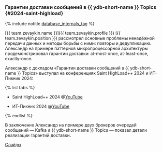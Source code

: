 ### Гарантии доставки сообщений в {{ ydb-short-name }} Topics {#2024-saint-highload}

{% include notitle [database_internals_tag](../../tags.md#database_internals) %}

[{{ team.zevaykin.name }}]({{ team.zevaykin.profile }}) ({{ team.zevaykin.position }}) рассмотрел основные проблемы ненадёжной передачи данных и методы борьбы с ними: повторы и дедупликацию. Александр на примере паттернов микропроцессорной архитектуры продемонстрировал гарантии доставки: at-most-once, at-least-once, exactly-once.

Александр с докладом «Гарантии доставки сообщений в {{ ydb-short-name }} Topics» выступал на конференциях Saint HighLoad++ 2024 и ИТ-Пикник 2024: 

{% list tabs %}

- Saint HighLoad++ 2024
    @[YouTube](https://youtu.be/6l64n8t8Ivs?si=coC70xmfuaoIzxPA)

- ИТ-Пикник 2024
    @[YouTube](https://youtu.be/bdj_JrRPju0?si=392etOk5RyZVY6Kp)

{% endlist %}

В заключение Александр на примере двух брокеров очередей сообщений — Kafka и {{ ydb-short-name }} Topics — показал детали реализации гарантий доставки.

[Слайды](https://presentations.ydb.tech/2024/ru/saint_highload/ydb_topics/presentation.pdf)
